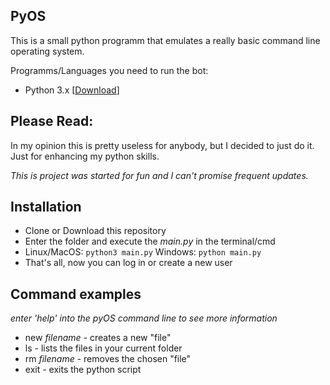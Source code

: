 ## PyOS

This is a small python programm that emulates a really basic command line operating system.


Programms/Languages you need to run the bot:

*   Python 3.x [[Download](https://python.org/downloads/ "Python Download")]


## Please Read:

In my opinion this is pretty useless for anybody, but I decided to just do it. Just for enhancing my python skills.

*This is project was started for fun and I can't promise frequent updates.*

## Installation

*   Clone or Download this repository
*   Enter the folder and execute the _main.py_ in the terminal/cmd
*   Linux/MacOS: `python3 main.py` Windows: `python main.py`
*   That's all, now you can log in or create a new user

## Command examples

*enter 'help' into the pyOS command line to see more information*

*   new _filename_  - creates a new "file"
*   ls              - lists the files in your current folder
*   rm _filename_   - removes the chosen "file"
*   exit            - exits the python script
